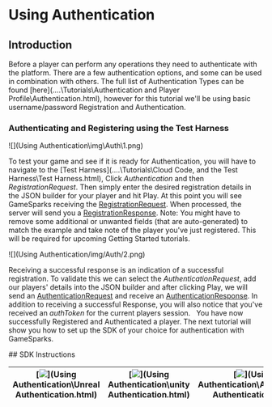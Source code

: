 # Using Authentication

## Introduction

Before a player can perform any operations they need to authenticate with the platform. There are a few authentication options, and some can be used in combination with others. The full list of Authentication Types can be found [here](..\..\Tutorials\Authentication and Player Profile\Authentication.html), however for this tutorial we'll be using basic username/password Registration and Authentication.

### Authenticating and Registering using the Test Harness

![](Using Authentication\img\Auth\1.png)

To test your game and see if it is ready for Authentication, you will have to navigate to the [Test Harness](..\..\Tutorials\Cloud Code, and the Test Harness\Test Harness.html), Click *Authentication* and then *RegistrationRequest*. Then simply enter the desired registration details in the JSON builder for your player and hit Play. At this point you will see GameSparks receiving the [RegistrationRequest](https://docs.gamesparks.net/documentation/request-api/authentication-request-api/registrationrequest). When processed, the server will send you a [RegistrationResponse](https://docs.gamesparks.net/documentation/response-api/authentication-response-api/registrationresponse). Note: You might have to remove some additional or unwanted fields (that are auto-generated) to match the example and take note of the player you've just registered. This will be required for upcoming Getting Started tutorials.

![](Using Authentication/img/Auth/2.png)

Receiving a successful response is an indication of a successful registration. To validate this we can select the *AuthenticationRequest*, add our players' details into the JSON builder and after clicking Play, we will send an [AuthenticationRequest](/documentation/request-api/authentication-request-api/authenticationrequest) and receive an [AuthenticationResponse](https://docs.gamesparks.net/documentation/response-api/authentication-response-api/authenticationresponse). In addition to receiving a successful Response, you will also notice that you've received an *authToken* for the current players session.
 
You have now successfully Registered and Authenticated a player. The next tutorial will show you how to set up the SDK of your choice for authentication with GameSparks.      

## SDK Instructions

|[![](img/URLogo.png)](Using Authentication\Unreal Authentication.html)   |[![](img/UTLogo.png)](Using Authentication\unity Authentication.html)   |[![](img/ASLogo.png)](Using Authentication\ActionScript Authentication.html)   |
|---|---|---|
